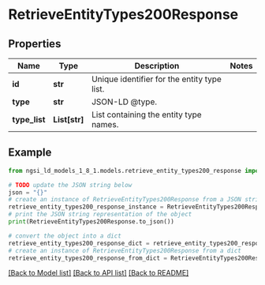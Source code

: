 # RetrieveEntityTypes200Response


## Properties

Name | Type | Description | Notes
------------ | ------------- | ------------- | -------------
**id** | **str** | Unique identifier for the entity type list.  | 
**type** | **str** | JSON-LD @type.  | 
**type_list** | **List[str]** | List containing the entity type names.  | 

## Example

```python
from ngsi_ld_models_1_8_1.models.retrieve_entity_types200_response import RetrieveEntityTypes200Response

# TODO update the JSON string below
json = "{}"
# create an instance of RetrieveEntityTypes200Response from a JSON string
retrieve_entity_types200_response_instance = RetrieveEntityTypes200Response.from_json(json)
# print the JSON string representation of the object
print(RetrieveEntityTypes200Response.to_json())

# convert the object into a dict
retrieve_entity_types200_response_dict = retrieve_entity_types200_response_instance.to_dict()
# create an instance of RetrieveEntityTypes200Response from a dict
retrieve_entity_types200_response_from_dict = RetrieveEntityTypes200Response.from_dict(retrieve_entity_types200_response_dict)
```
[[Back to Model list]](../README.md#documentation-for-models) [[Back to API list]](../README.md#documentation-for-api-endpoints) [[Back to README]](../README.md)


